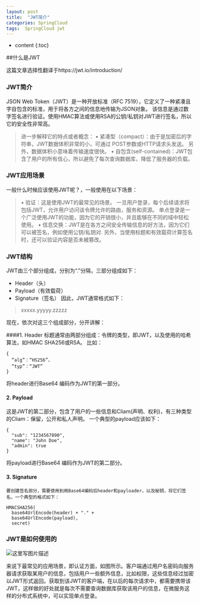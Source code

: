 ```yaml
---
layout: post
title:  "JWT简介"
categories: SpringCloud
tags:  SpringCloud jwt
---
```


* content
{:toc}


##什么是JWT

这篇文章选择性翻译于https://jwt.io/introduction/

### JWT简介

JSON Web Token（JWT）是一种开放标准（RFC 7519），它定义了一种紧凑且字自包含的标准，用于将各方之间的信息地传输为JSON对象。 该信息是通过数字签名进行验证。使用HMAC算法或使用RSA的公钥/私钥对JWT进行签名，所以它的安全性非常高。





>进一步解释它的特点或者概念：
•	紧凑型（compact）：由于是加密后的字符串，JWT数据体积非常的小，可通过 POST参数或HTTP请求头发送。 另外，数据体积小意味着传输速度很快。
•	自包含(self-contained)：JWT包含了用户的所有信心，所以避免了每次查询数据库，降低了服务器的负载。

### JWT应用场景

  一般什么时候应该使用JWT呢？，一般使用在以下场景：
  
>•	验证：这是使用JWT的最常见的场景。 一旦用户登录，每个后续请求将包括JWT，允许用户访问该令牌允许的路由，服务和资源。 单点登录是一个广泛使用JWT的功能，因为它的开销很小，并且能够在不同的域中轻松使用。
•	信息交换：JWT是在各方之间安全传输信息的好方法，因为它们可以被签名，例如使用公钥/私钥对. 另外，当使用标题和有效载荷计算签名时，还可以验证内容是否未被篡改。 

###  JWT结构

JWT由三个部分组成，分别为“.”分隔，三部分组成如下：

*	Header（头）
*	Payload（有效载荷）
*	Signature（签名）
因此，JWT通常格式如下：

> xxxxx.yyyyy.zzzzz

   现在，依次对这三个组成部分，分开讲解：
   
####1.	Header
标题通常由两部分组成：令牌的类型，即JWT，以及使用的哈希算法，如HMAC SHA256或RSA。
比如：

```
{
  “alg”：“HS256”，
  “typ”：“JWT”
}
```

将header进行Base64 编码作为JWT的第一部分。

#### 2.	Payload
这是JWT的第二部分，包含了用户的一些信息和Cliam(声明、权利)，有三种类型的Cliam：保留，公开和私人声明。
一个典型的payload应该如下：

```
{
  "sub": "1234567890",
  "name": "John Doe",
  "admin": true
}
```

将payload进行Base64 编码作为JWT的第二部分。
#### 3.	Signature
    要创建签名部分，需要使用到用Base64编码后header和payloader，以及秘钥，将它们签名，一个典型的格式如下： 
 
```
HMACSHA256(
  base64UrlEncode(header) + "." +
  base64UrlEncode(payload),
  secret)
```

### JWT是如何使用的


  ![这里写图片描述](http://img.blog.csdn.net/20170529221517610?watermark/2/text/aHR0cDovL2Jsb2cuY3Nkbi5uZXQvZm9yZXpw/font/5a6L5L2T/fontsize/400/fill/I0JBQkFCMA==/dissolve/70/gravity/SouthEast)

来说下最常见的应用场景，即认证方面，如图所示。客户端通过用户名密码向服务器请求获取某用户的信息，包括用户一些额外信息，比如权限，这些信息经过加密以JWT形式返回。获取到该JWT的客户端，在以后的每次请求中，都需要携带该JWT，这样做的好处就是每次不需要查询数据库获取该用户的信息，在微服务这样的分布式系统中，可以实现单点登录。


